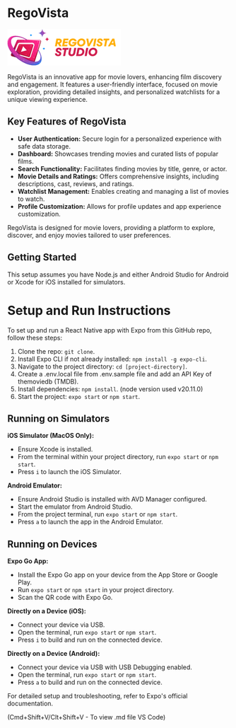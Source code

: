 # RegoVista

![](./assets/logo.png 'Company Logo')

RegoVista is an innovative app for movie lovers, enhancing film discovery and engagement. It features a user-friendly interface, focused on movie exploration, providing detailed insights, and personalized watchlists for a unique viewing experience.

## Key Features of RegoVista

- **User Authentication:** Secure login for a personalized experience with safe data storage.
- **Dashboard:** Showcases trending movies and curated lists of popular films.
- **Search Functionality:** Facilitates finding movies by title, genre, or actor.
- **Movie Details and Ratings:** Offers comprehensive insights, including descriptions, cast, reviews, and ratings.
- **Watchlist Management:** Enables creating and managing a list of movies to watch.
- **Profile Customization:** Allows for profile updates and app experience customization.

RegoVista is designed for movie lovers, providing a platform to explore, discover, and enjoy movies tailored to user preferences.

## Getting Started

This setup assumes you have Node.js and either Android Studio for Android or Xcode for iOS installed for simulators.

# Setup and Run Instructions

To set up and run a React Native app with Expo from this GitHub repo, follow these steps:

1. Clone the repo: `git clone`.
2. Install Expo CLI if not already installed: `npm install -g expo-cli`.
3. Navigate to the project directory: `cd [project-directory]`.
4. Create a .env.local file from .env.sample file and add an API Key of themoviedb (TMDB).
5. Install dependencies: `npm install`. (node version used v20.11.0)
6. Start the project: `expo start` or `npm start`.

## Running on Simulators

**iOS Simulator (MacOS Only):**

- Ensure Xcode is installed.
- From the terminal within your project directory, run `expo start` or `npm start`.
- Press `i` to launch the iOS Simulator.

**Android Emulator:**

- Ensure Android Studio is installed with AVD Manager configured.
- Start the emulator from Android Studio.
- From the project terminal, run `expo start` or `npm start`.
- Press `a` to launch the app in the Android Emulator.

## Running on Devices

**Expo Go App:**

- Install the Expo Go app on your device from the App Store or Google Play.
- Run `expo start` or `npm start` in your project directory.
- Scan the QR code with Expo Go.

**Directly on a Device (iOS):**

- Connect your device via USB.
- Open the terminal, run `expo start` or `npm start`.
- Press `i` to build and run on the connected device.

**Directly on a Device (Android):**

- Connect your device via USB with USB Debugging enabled.
- Open the terminal, run `expo start` or `npm start`.
- Press `a` to build and run on the connected device.

For detailed setup and troubleshooting, refer to Expo's official documentation.

(Cmd+Shift+V/Clt+Shift+V - To view .md file VS Code)
